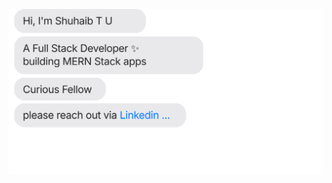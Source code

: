 [![](https://github.com/SHUHAIB-T/SHUHAIB-T/blob/feat/sv.svg)](https://www.linkedin.com/in/shuhaib-t-u-251296257/)
